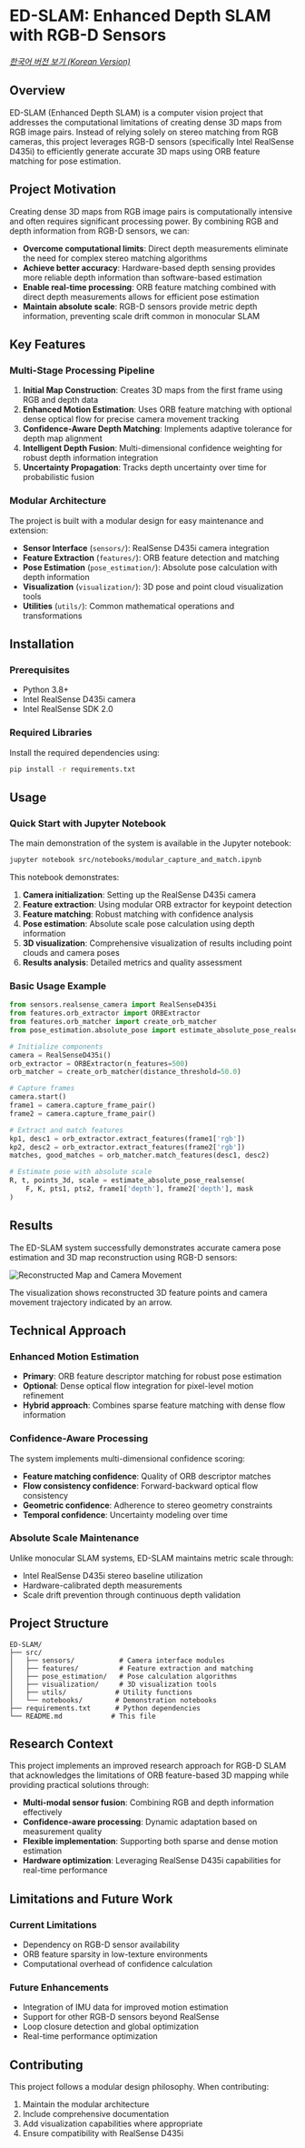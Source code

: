 # ED-SLAM: Enhanced Depth SLAM with RGB-D Sensors

*[한국어 버전 보기 (Korean Version)](README_ko.md)*

## Overview

ED-SLAM (Enhanced Depth SLAM) is a computer vision project that addresses the computational limitations of creating dense 3D maps from RGB image pairs. Instead of relying solely on stereo matching from RGB cameras, this project leverages RGB-D sensors (specifically Intel RealSense D435i) to efficiently generate accurate 3D maps using ORB feature matching for pose estimation.

## Project Motivation

Creating dense 3D maps from RGB image pairs is computationally intensive and often requires significant processing power. By combining RGB and depth information from RGB-D sensors, we can:

- **Overcome computational limits**: Direct depth measurements eliminate the need for complex stereo matching algorithms
- **Achieve better accuracy**: Hardware-based depth sensing provides more reliable depth information than software-based estimation
- **Enable real-time processing**: ORB feature matching combined with direct depth measurements allows for efficient pose estimation
- **Maintain absolute scale**: RGB-D sensors provide metric depth information, preventing scale drift common in monocular SLAM

## Key Features

### Multi-Stage Processing Pipeline
1. **Initial Map Construction**: Creates 3D maps from the first frame using RGB and depth data
2. **Enhanced Motion Estimation**: Uses ORB feature matching with optional dense optical flow for precise camera movement tracking
3. **Confidence-Aware Depth Matching**: Implements adaptive tolerance for depth map alignment
4. **Intelligent Depth Fusion**: Multi-dimensional confidence weighting for robust depth information integration
5. **Uncertainty Propagation**: Tracks depth uncertainty over time for probabilistic fusion

### Modular Architecture
The project is built with a modular design for easy maintenance and extension:

- **Sensor Interface** (`sensors/`): RealSense D435i camera integration
- **Feature Extraction** (`features/`): ORB feature detection and matching
- **Pose Estimation** (`pose_estimation/`): Absolute pose calculation with depth information
- **Visualization** (`visualization/`): 3D pose and point cloud visualization tools
- **Utilities** (`utils/`): Common mathematical operations and transformations

## Installation

### Prerequisites
- Python 3.8+
- Intel RealSense D435i camera
- Intel RealSense SDK 2.0

### Required Libraries
Install the required dependencies using:

```bash
pip install -r requirements.txt
```

## Usage

### Quick Start with Jupyter Notebook

The main demonstration of the system is available in the Jupyter notebook:

```bash
jupyter notebook src/notebooks/modular_capture_and_match.ipynb
```

This notebook demonstrates:
1. **Camera initialization**: Setting up the RealSense D435i camera
2. **Feature extraction**: Using modular ORB extractor for keypoint detection
3. **Feature matching**: Robust matching with confidence analysis
4. **Pose estimation**: Absolute scale pose calculation using depth information
5. **3D visualization**: Comprehensive visualization of results including point clouds and camera poses
6. **Results analysis**: Detailed metrics and quality assessment

### Basic Usage Example

```python
from sensors.realsense_camera import RealSenseD435i
from features.orb_extractor import ORBExtractor
from features.orb_matcher import create_orb_matcher
from pose_estimation.absolute_pose import estimate_absolute_pose_realsense

# Initialize components
camera = RealSenseD435i()
orb_extractor = ORBExtractor(n_features=500)
orb_matcher = create_orb_matcher(distance_threshold=50.0)

# Capture frames
camera.start()
frame1 = camera.capture_frame_pair()
frame2 = camera.capture_frame_pair()

# Extract and match features
kp1, desc1 = orb_extractor.extract_features(frame1['rgb'])
kp2, desc2 = orb_extractor.extract_features(frame2['rgb'])
matches, good_matches = orb_matcher.match_features(desc1, desc2)

# Estimate pose with absolute scale
R, t, points_3d, scale = estimate_absolute_pose_realsense(
    F, K, pts1, pts2, frame1['depth'], frame2['depth'], mask
)
```

## Results

The ED-SLAM system successfully demonstrates accurate camera pose estimation and 3D map reconstruction using RGB-D sensors:

![Reconstructed Map and Camera Movement](readme_images/reconstructed_map_and_camera_movement.png)

The visualization shows reconstructed 3D feature points and camera movement trajectory indicated by an arrow.

## Technical Approach

### Enhanced Motion Estimation
- **Primary**: ORB feature descriptor matching for robust pose estimation
- **Optional**: Dense optical flow integration for pixel-level motion refinement
- **Hybrid approach**: Combines sparse feature matching with dense flow information

### Confidence-Aware Processing
The system implements multi-dimensional confidence scoring:
- **Feature matching confidence**: Quality of ORB descriptor matches
- **Flow consistency confidence**: Forward-backward optical flow consistency
- **Geometric confidence**: Adherence to stereo geometry constraints  
- **Temporal confidence**: Uncertainty modeling over time

### Absolute Scale Maintenance
Unlike monocular SLAM systems, ED-SLAM maintains metric scale through:
- Intel RealSense D435i stereo baseline utilization
- Hardware-calibrated depth measurements
- Scale drift prevention through continuous depth validation

## Project Structure

```
ED-SLAM/
├── src/
│   ├── sensors/           # Camera interface modules
│   ├── features/          # Feature extraction and matching
│   ├── pose_estimation/   # Pose calculation algorithms
│   ├── visualization/     # 3D visualization tools
│   ├── utils/            # Utility functions
│   └── notebooks/        # Demonstration notebooks
├── requirements.txt      # Python dependencies
└── README.md            # This file
```

## Research Context

This project implements an improved research approach for RGB-D SLAM that acknowledges the limitations of ORB feature-based 3D mapping while providing practical solutions through:

- **Multi-modal sensor fusion**: Combining RGB and depth information effectively
- **Confidence-aware processing**: Dynamic adaptation based on measurement quality  
- **Flexible implementation**: Supporting both sparse and dense motion estimation
- **Hardware optimization**: Leveraging RealSense D435i capabilities for real-time performance

## Limitations and Future Work

### Current Limitations
- Dependency on RGB-D sensor availability
- ORB feature sparsity in low-texture environments
- Computational overhead of confidence calculation

### Future Enhancements
- Integration of IMU data for improved motion estimation
- Support for other RGB-D sensors beyond RealSense
- Loop closure detection and global optimization
- Real-time performance optimization

## Contributing

This project follows a modular design philosophy. When contributing:
1. Maintain the modular architecture
2. Include comprehensive documentation
3. Add visualization capabilities where appropriate
4. Ensure compatibility with RealSense D435i